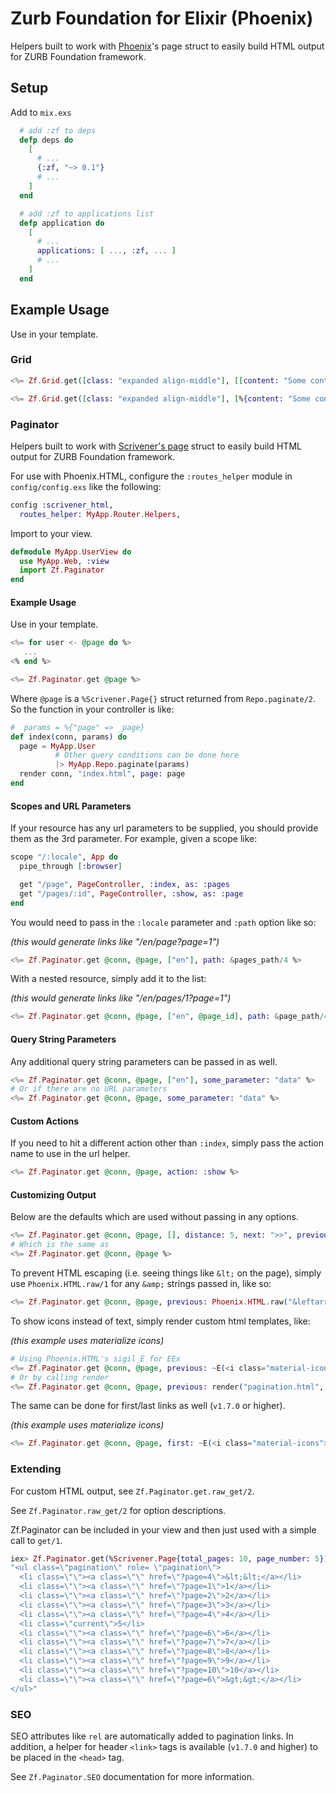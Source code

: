 # Zurb Foundation for Elixir (Phoenix)

Helpers built to work with [Phoenix](http://www.phoenixframework.org)'s page struct to easily build HTML output for ZURB Foundation framework.

## Setup

Add to `mix.exs`

```elixir
  # add :zf to deps
  defp deps do
    [
      # ...
      {:zf, "~> 0.1"}
      # ...
    ]
  end

  # add :zf to applications list
  defp application do
    [
      # ...
      applications: [ ..., :zf, ... ]
      # ...
    ]
  end
```

## Example Usage

Use in your template.


### Grid

```elixir
<%= Zf.Grid.get([class: "expanded align-middle"], [[content: "Some content", class: "small-12"]]) %>

<%= Zf.Grid.get([class: "expanded align-middle"], [%{content: "Some content", class: "small-12"}]) %>
```

### Paginator

Helpers built to work with [Scrivener's page](https://github.com/drewolson/scrivener) struct to easily build HTML output for ZURB Foundation framework.

For use with Phoenix.HTML, configure the `:routes_helper` module in `config/config.exs`
like the following:

```elixir
config :scrivener_html,
  routes_helper: MyApp.Router.Helpers,
```

Import to your view.

```elixir
defmodule MyApp.UserView do
  use MyApp.Web, :view
  import Zf.Paginator
end
```

#### Example Usage

Use in your template.

```elixir
<%= for user <- @page do %>
   ...
<% end %>

<%= Zf.Paginator.get @page %>
```

Where `@page` is a `%Scrivener.Page{}` struct returned from `Repo.paginate/2`.
So the function in your controller is like:

```elixir
#  params = %{"page" => _page}
def index(conn, params) do
  page = MyApp.User
          # Other query conditions can be done here
          |> MyApp.Repo.paginate(params)
  render conn, "index.html", page: page
end
```

#### Scopes and URL Parameters

If your resource has any url parameters to be supplied, you should provide them as the 3rd parameter. For example, given a scope like:

```elixir
scope "/:locale", App do
  pipe_through [:browser]

  get "/page", PageController, :index, as: :pages
  get "/pages/:id", PageController, :show, as: :page
end
```

You would need to pass in the `:locale` parameter and `:path` option like so:

_(this would generate links like "/en/page?page=1")_

```elixir
<%= Zf.Paginator.get @conn, @page, ["en"], path: &pages_path/4 %>
```

With a nested resource, simply add it to the list:

_(this would generate links like "/en/pages/1?page=1")_

```elixir
<%= Zf.Paginator.get @conn, @page, ["en", @page_id], path: &page_path/4, action: :show %>
```

#### Query String Parameters

Any additional query string parameters can be passed in as well.

```elixir
<%= Zf.Paginator.get @conn, @page, ["en"], some_parameter: "data" %>
# Or if there are no URL parameters
<%= Zf.Paginator.get @conn, @page, some_parameter: "data" %>
```

#### Custom Actions

If you need to hit a different action other than `:index`, simply pass the action name to use in the url helper.

```elixir
<%= Zf.Paginator.get @conn, @page, action: :show %>
```

#### Customizing Output

Below are the defaults which are used without passing in any options.

```elixir
<%= Zf.Paginator.get @conn, @page, [], distance: 5, next: ">>", previous: "<<", first: true, last: true %>
# Which is the same as
<%= Zf.Paginator.get @conn, @page %>
```

To prevent HTML escaping (i.e. seeing things like `&lt;` on the page), simply use `Phoenix.HTML.raw/1` for any `&amp;` strings passed in, like so:

```elixir
<%= Zf.Paginator.get @conn, @page, previous: Phoenix.HTML.raw("&leftarrow;"), next: Phoenix.HTML.raw("&rightarrow;") %>
```

To show icons instead of text, simply render custom html templates, like:

_(this example uses materialize icons)_

```elixir
# Using Phoenix.HTML's sigil_E for EEx
<%= Zf.Paginator.get @conn, @page, previous: ~E(<i class="material-icons">chevron_left</i>), next: ~E(<i class="material-icons">chevron_right</i>) %>
# Or by calling render
<%= Zf.Paginator.get @conn, @page, previous: render("pagination.html", direction: :prev), next: render("pagination.html", direction: :next)) %>
```

The same can be done for first/last links as well (`v1.7.0` or higher).

_(this example uses materialize icons)_

```elixir
<%= Zf.Paginator.get @conn, @page, first: ~E(<i class="material-icons">chevron_left</i>), last: ~E(<i class="material-icons">chevron_right</i>) %>
```

### Extending

For custom HTML output, see `Zf.Paginator.get.raw_get/2`.

See `Zf.Paginator.raw_get/2` for option descriptions.

Zf.Paginator can be included in your view and then just used with a simple call to `get/1`.

```elixir
iex> Zf.Paginator.get(%Scrivener.Page{total_pages: 10, page_number: 5}) |> Phoenix.HTML.safe_to_string()
"<ul class=\"pagination\" role= \"pagination\">
  <li class=\"\"><a class=\"\" href=\"?page=4\">&lt;&lt;</a></li>
  <li class=\"\"><a class=\"\" href=\"?page=1\">1</a></li>
  <li class=\"\"><a class=\"\" href=\"?page=2\">2</a></li>
  <li class=\"\"><a class=\"\" href=\"?page=3\">3</a></li>
  <li class=\"\"><a class=\"\" href=\"?page=4\">4</a></li>
  <li class=\"current\">5</li>
  <li class=\"\"><a class=\"\" href=\"?page=6\">6</a></li>
  <li class=\"\"><a class=\"\" href=\"?page=7\">7</a></li>
  <li class=\"\"><a class=\"\" href=\"?page=8\">8</a></li>
  <li class=\"\"><a class=\"\" href=\"?page=9\">9</a></li>
  <li class=\"\"><a class=\"\" href=\"?page=10\">10</a></li>
  <li class=\"\"><a class=\"\" href=\"?page=6\">&gt;&gt;</a></li>
</ul>"
```

### SEO

SEO attributes like `rel` are automatically added to pagination links. In addition, a helper for header `<link>` tags is available (`v1.7.0` and higher) to be placed in the `<head>` tag.

See `Zf.Paginator.SEO` documentation for more information.
